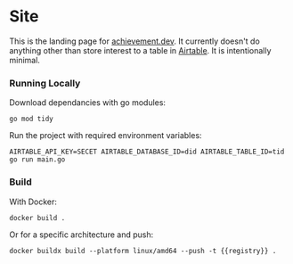 # Site

This is the landing page for [achievement.dev](https://achievement.dev). It currently doesn't do anything other than store interest to a table in [Airtable](https://airtable.com).
It is intentionally minimal.

### Running Locally

Download dependancies with go modules:
```
go mod tidy
```

Run the project with required environment variables:
```
AIRTABLE_API_KEY=SECET AIRTABLE_DATABASE_ID=did AIRTABLE_TABLE_ID=tid go run main.go
```

### Build


With Docker:
```
docker build .
```

Or for a specific architecture and push:
```
docker buildx build --platform linux/amd64 --push -t {{registry}} .
```